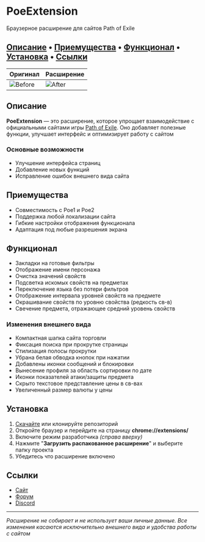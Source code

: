 # PoeExtension
Браузерное расширение для сайтов Path of Exile

[Описание](#Описание)
 • [Приемущества](#Приемущества)
 • [Функционал](#Функционал)
 • [Установка](#Установка)
 • [Ссылки](#Ссылки)
---

| Оригинал | Расширение |
|-------------|-------------|
| ![Before](https://custompoe.ru/img/screens/trade/beforeTrade.png) | ![After](https://custompoe.ru/img/screens/trade/v.1.4.png) |

## Описание
**PoeExtension** — это расширение, которое упрощает взаимодействие с официальными сайтами игры [Path of Exile](https://ru.pathofexile.com). Оно добавляет полезные функции, улучшает интерфейс и оптимизирует работу с сайтом

### Основные возможности
- Улучшение интерфейса страниц
- Добавление новых функций
- Исправление ошибок внешнего вида сайта

## Приемущества
- Совместимость с Poe1 и Poe2
- Поддержка любой локализации сайта
- Гибкие настройки отображения функционала
- Адаптация под любые разрешения экрана

## Функционал
- Закладки на готовые фильтры
- Отображение имени персонажа
- Очистка значений свойств
- Подсветка искомых свойств на предметах
- Переключение языка без потери фильтров
- Отображение интервала уровней свойств на предмете
- Окрашивание свойств по уровню свойства (редкость св-в)
- Свечение предмета, отражающее средний уровень свойств

### Изменения внешнего вида
- Компактная шапка сайта торговли
- Фиксация поиска при прокрутке страницы
- Стилизация полосы прокрутки
- Убрана белая обводка кнопок при нажатии
- Добавлены иконки сообщений и блокировки
- Вынесение профиля за область сортировки по дате
- Иконки показателей атаки/защиты предмета
- Скрыто текстовое представление цены в св-вах
- Увеличенный размер валюты у цены


## Установка
1. [Скачайте](https://github.com/BeardedMark/PoeExtension/archive/refs/heads/main.zip) или клонируйте репозиторий 
2. Откройте браузер и перейдите на страницу **chrome://extensions/**
3. Включите режим разработчика *(справа вверху)*
4. Нажмите "**Загрузить распакованное расширение**" и выберите папку проекта
4. Убедитесь что расширение включено

## Ссылки
- [Сайт](https://custompoe.ru)
- [Форум](https://ru.pathofexile.com/forum/view-thread/3703253)
- [Discord](https://discord.gg/jQ7FcHFSnE)
---
*Расширение не собирает и не использует ваши личные данные. Все изменения касаются исключительно внешнего вида и удобства работы с сайтом*
